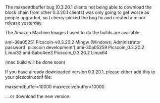 The maxsendbuffer bug (0.3.20.1 clients not being able to download the block chain from other 0.3.20.1 clients) was only going to get
worse as people upgraded, so I cherry-picked the bug fix and created a minor release yesterday.

The Amazon Machine Images I used to do the builds are available:

  ami-38a05251   Picscoin-v0.3.20.2 Mingw    (Windows; Administrator password 'picscoin development')
  ami-30a05259   Picscoin_0.3.20.2 Linux32
  ami-8abc4ee3   Picscoin_0.3.20.2 Linux64

(mac build will be done soon)

If you have already downloaded version 0.3.20.1, please either add this to your picscoin.conf file:

  maxsendbuffer=10000
  maxreceivebuffer=10000

... or download the new version.
